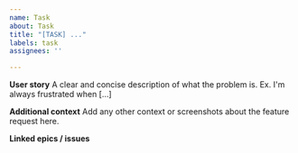 ```yaml
---
name: Task
about: Task
title: "[TASK] ..."
labels: task
assignees: ''

---
```


**User story**
A clear and concise description of what the problem is. Ex. I'm always frustrated when [...]

**Additional context**
Add any other context or screenshots about the feature request here.

**Linked epics / issues**
